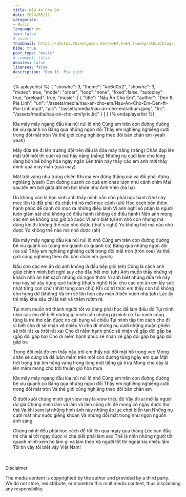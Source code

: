 ```yaml
---
title: Nấu Ăn Cho Em
date: 2024/05/12
categories:
- Music
language: en
toc: false
# cover: 
thumbnail: https://photos.thiennguyen.dev/w=64,h=64,f=webp/album/blog/nau-an-cho-em/album.jpeg
hide: true
post_type: "music"
# comment: false
donates: false
licenses: false
description: "Đen ft. Pia Linh"
---
```

{% aplayerlist %}
{
    "showlrc": 3,
    "theme": "#e6d0b2",
    "showlrc": 3,
    "mutex": true,
    "mode": "order",
    "loop":"none",
    "fixed":false,
    "autoplay": true,
    "preload": true,
    "music": [
        {
            "title": "Nấu Ăn Cho Em",
            "author": "Đen ft. Pia Linh",
            "url": "/assets/media/nau-an-cho-em/Nau-An-Cho-Em-Den-ft-Pia-Linh.mp3",
            "pic": "/assets/media/nau-an-cho-em/album.jpeg",
            "lrc": "/assets/media/nau-an-cho-em/lyric.lrc"
        }
    ]
}
{% endaplayerlist %}
<!-- more -->
Kìa mây mây ngang đầu kìa núi núi lô nhô
Cùng em trên con đường đường bé xíu quanh co
Băng qua những ngọn đồi
Thấy em nghiêng nghiêng cười trong đôi mắt tròn
Và thế giới cũng nghiêng theo đôi bàn chân em (yeah yeah)

Mấy đứa trẻ đi lên trường đội trên đầu là đóa mây trắng (trắng)
Chân đạp lên mặt trời môi thì cười và má hây nắng (nắng)
Những nụ cười làm cho lòng đang bộn bề bỗng hóa ngay ngắn
Lên trên này thấy các em anh mới thấy mình quá may mắn (quá may)

Mặt trời vàng như trứng chiên
Khi mà em đứng thẳng núi và đồi phải đứng nghiêng (yeah)
Con đường quanh co quá em chao lượn như cánh chim
Mai sau lớn em bơi giữa đời em bơi khỏe như Ánh Viên (ha ha)

Dù không còn là học sinh anh thấy mình vẫn còn phải học hành
Như cây mọc lên từ đất phải đủ chất thì nó mới mọc cành (uh)
Học cách bón thêm hạnh phúc để cành đó mọc ra những điều lành
Vì anh nghĩ số phận là người luôn giám sát chứ không có điều hành (không có điều hành)
Nên anh mong các em sẽ không bao giờ bỏ cuộc
Vì anh biết tụi em nhỏ con nhưng mà dũng khí thì không thể nào nhỏ được (that's right)
Yo không thể mà nào nhỏ được
Yo không thể nào mà nhỏ được (ah)

Kìa mây mây ngang đầu kìa núi núi lô nhô
Cùng em trên con đường đường bé xíu quanh co (cùng em quanh co quanh co)
Băng qua những ngọn đồi (xa xa)
Thấy em nghiêng nghiêng cười trong đôi mắt tròn (tròn xoe)
Và thế giới cũng nghiêng theo đôi bàn chân em (yeah)

Nấu cho các em ăn dù anh không là đầu bếp giỏi (eh)
Cũng là cách anh giúp chính mình bớt nghĩ suy cho đầu hết mỏi (uh)
Anh muốn thấy những vị khách nhỏ ăn hết sạch những đồ ngon thơm
Vì anh biết những đứa trẻ này mai này sẽ xây dựng quê hương (that's right)
Nấu cho các em ăn em lấy sức nhặt từng con chữ (nhặt từng con chữ)
Khi có tri thức em thấy con hổ không còn hung dữ (không)
Và em sẽ lớn hơn cây mận ở bên vườn nhà (oh)
Lúc ấy thì mấy khe sâu chỉ là nét vẽ thêm rườm rà

Tụi mình muốn trở thành người tốt và đang phải học để làm điều đó
Tụi mình nhìn các em để biết những gì mình cần những gì mình có
Tụi mình cũng từng là trẻ thơ cần được no cái bụng về chiều
Tụi mình tập tìm cách cho đi vì biết cho đi sẽ nhận về nhiều
Vì cho đi những nụ cười những muộn phiền sẽ trôi rất xa (trôi rất xa)
Cho đi niềm hạnh phúc sẽ nhận về gấp đôi gấp ba (gấp đôi gấp ba)
Cho đi niềm hạnh phúc sẽ nhận về gấp đôi gấp ba gấp đôi gấp ba

Trong đôi mắt đó em thấy bầu trời em thấy núi đồi mặt hồ trong veo
Mong chân sẽ cứng và đá luôn mềm trên mỗi con đường từng ngày em qua
Mặt trời trong trái tim hồng vang trong lòng một tiếng gà trưa
Mong cho cây lá lên mầm mong cho trời thuận gió hòa mưa

Kìa mây mây ngang đầu kìa núi núi lô nhô
Cùng em trên con đường đường bé xíu quanh co
Băng qua những ngọn đồi
Thấy em nghiêng nghiêng cười trong đôi mắt tròn
Và thế giới cũng nghiêng theo đôi bàn chân em

Ở dưới xuôi chúng mình gọi view này là view triệu đô
Vậy thì ai mới là người dư giả
Chúng mình làm và làm và làm cũng chỉ để mong có ngày được thư thả
Và khi xem lại những hình ảnh này những áp lực chợt biến tan
Những nụ cười mát như nước giếng khoan
Và những đôi mắt trong như ngọn nguồn ánh sáng

Chúng mình đều phải học cách để tốt lên qua ngày qua tháng
Lúc ban đầu thì chả ai tốt ngay được vì chả biết phải làm sao
Thế là nhìn những người tốt quanh mình xem họ làm gì và làm theo
Và người tốt thì ngoài kia nhiều lắm
Tôi tin vậy tôi biết vậy
Việt Nam!

<!-- DISCLAIMER -->
<div style="padding-top: 20px;">
    <article class="message message-immersive is-warning is-small" style="margin: 0 -1.5rem -1.5rem -1.5rem;">
        <div class="message-body is-size-7">
        <p class="has-text-weight-semibold">
            <span class="icon"><i class="fas fa-exclamation-triangle"></i></span> Disclaimer
        </p>    
        The media content is copyrighted by the author and provided by a third party.<br>
        We do not store, redistribute, or monetize this multimedia content, thus disclaiming any responsibility.
        </div>
    </article>
</div>